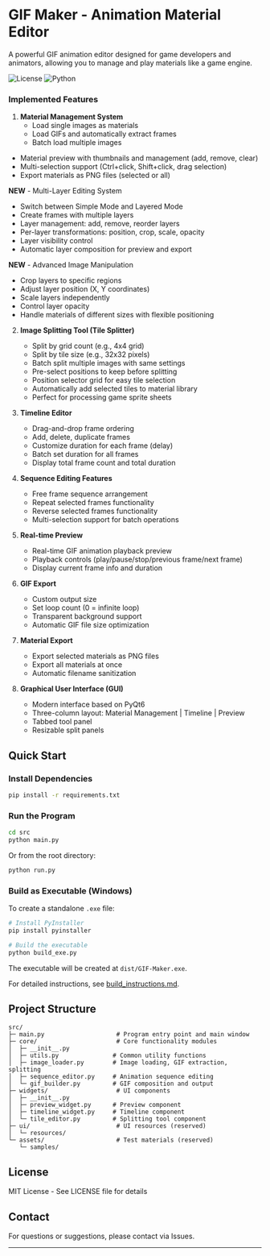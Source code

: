 # GIF Maker - Animation Material Editor

A powerful GIF animation editor designed for game developers and animators, allowing you to manage and play materials like a game engine.

![License](https://img.shields.io/badge/license-MIT-blue.svg)
![Python](https://img.shields.io/badge/python-3.8+-blue.svg)

### Implemented Features

1. **Material Management System**
   - Load single images as materials
   - Load GIFs and automatically extract frames
   - Batch load multiple images
- Material preview with thumbnails and management (add, remove, clear)
- Multi-selection support (Ctrl+click, Shift+click, drag selection)
- Export materials as PNG files (selected or all)

**NEW** - Multi-Layer Editing System
   - Switch between Simple Mode and Layered Mode
   - Create frames with multiple layers
   - Layer management: add, remove, reorder layers
   - Per-layer transformations: position, crop, scale, opacity
   - Layer visibility control
   - Automatic layer composition for preview and export

**NEW** - Advanced Image Manipulation
   - Crop layers to specific regions
   - Adjust layer position (X, Y coordinates)
   - Scale layers independently
   - Control layer opacity
   - Handle materials of different sizes with flexible positioning

2. **Image Splitting Tool (Tile Splitter)**
   - Split by grid count (e.g., 4x4 grid)
   - Split by tile size (e.g., 32x32 pixels)
   - Batch split multiple images with same settings
   - Pre-select positions to keep before splitting
   - Position selector grid for easy tile selection
   - Automatically add selected tiles to material library
   - Perfect for processing game sprite sheets

3. **Timeline Editor**
   - Drag-and-drop frame ordering
   - Add, delete, duplicate frames
   - Customize duration for each frame (delay)
   - Batch set duration for all frames
   - Display total frame count and total duration

4. **Sequence Editing Features**
   - Free frame sequence arrangement
   - Repeat selected frames functionality
   - Reverse selected frames functionality
   - Multi-selection support for batch operations

5. **Real-time Preview**
   - Real-time GIF animation playback preview
   - Playback controls (play/pause/stop/previous frame/next frame)
   - Display current frame info and duration

6. **GIF Export**
   - Custom output size
   - Set loop count (0 = infinite loop)
   - Transparent background support
   - Automatic GIF file size optimization

7. **Material Export**
   - Export selected materials as PNG files
   - Export all materials at once
   - Automatic filename sanitization

8. **Graphical User Interface (GUI)**
   - Modern interface based on PyQt6
   - Three-column layout: Material Management | Timeline | Preview
   - Tabbed tool panel
   - Resizable split panels

## Quick Start

### Install Dependencies

```bash
pip install -r requirements.txt
```

### Run the Program

```bash
cd src
python main.py
```

Or from the root directory:

```bash
python run.py
```

### Build as Executable (Windows)

To create a standalone `.exe` file:

```bash
# Install PyInstaller
pip install pyinstaller

# Build the executable
python build_exe.py
```

The executable will be created at `dist/GIF-Maker.exe`.

For detailed instructions, see [build_instructions.md](build_instructions.md).

## Project Structure

```
src/
├─ main.py                    # Program entry point and main window
├─ core/                      # Core functionality modules
│  ├─ __init__.py
│  ├─ utils.py               # Common utility functions
│  ├─ image_loader.py        # Image loading, GIF extraction, splitting
│  ├─ sequence_editor.py     # Animation sequence editing
│  └─ gif_builder.py         # GIF composition and output
├─ widgets/                   # UI components
│  ├─ __init__.py
│  ├─ preview_widget.py      # Preview component
│  ├─ timeline_widget.py     # Timeline component
│  └─ tile_editor.py         # Splitting tool component
├─ ui/                        # UI resources (reserved)
│  └─ resources/
└─ assets/                    # Test materials (reserved)
   └─ samples/
```

## License

MIT License - See LICENSE file for details

## Contact

For questions or suggestions, please contact via Issues.

---